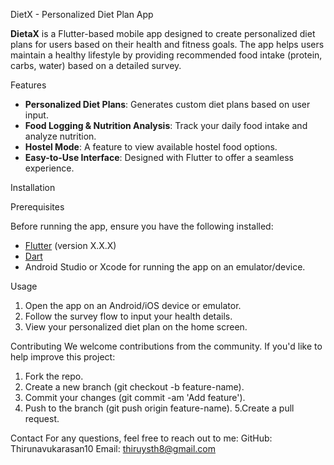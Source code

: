 DietX - Personalized Diet Plan App

**DietaX** is a Flutter-based mobile app designed to create personalized diet plans for users based on their health and fitness goals. The app helps users maintain a healthy lifestyle by providing recommended food intake (protein, carbs, water) based on a detailed survey.

Features

- **Personalized Diet Plans**: Generates custom diet plans based on user input.
- **Food Logging & Nutrition Analysis**: Track your daily food intake and analyze nutrition.
- **Hostel Mode**: A feature to view available hostel food options.
- **Easy-to-Use Interface**: Designed with Flutter to offer a seamless experience.

Installation

Prerequisites

Before running the app, ensure you have the following installed:

- [Flutter](https://flutter.dev/docs/get-started/install) (version X.X.X)
- [Dart](https://dart.dev/get-dart)
- Android Studio or Xcode for running the app on an emulator/device.

Usage
1. Open the app on an Android/iOS device or emulator.
2. Follow the survey flow to input your health details.
3. View your personalized diet plan on the home screen.

Contributing
We welcome contributions from the community. If you'd like to help improve this project:
1. Fork the repo.
2. Create a new branch (git checkout -b feature-name).
3. Commit your changes (git commit -am 'Add feature').
4. Push to the branch (git push origin feature-name).
5.Create a pull request.

Contact
For any questions, feel free to reach out to me:
GitHub: Thirunavukarasan10
Email: thiruysth8@gmail.com


   
